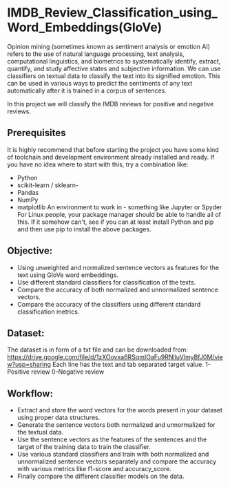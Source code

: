 # IMDB_Review_Classification_using_Word_Embeddings(GloVe)
Opinion mining (sometimes known as sentiment analysis or emotion AI) refers to the use of natural language processing, text analysis, computational linguistics, and biometrics to systematically identify, extract, quantify, and study affective states and subjective information.
We can use classifiers on textual data to classify the text into its signified emotion. This can be used in various ways to predict the sentiments of any text automatically after it is trained in a corpus of sentences.

In this project we will classify the IMDB reviews for positive and negative reviews.

## Prerequisites
It is highly recommend that before starting the project you have some kind of toolchain and development environment already installed and ready. If you have no idea where to start with this, try a combination like:
- Python
- scikit-learn / sklearn- 
- Pandas
- NumPy
- matplotlib
An environment to work in - something like Jupyter or Spyder
For Linux people, your package manager should be able to handle all of this. If it somehow can't, see if you can at least install Python and pip and then use pip to install the above packages.

## Objective:
- Using unweighted and normalized sentence vectors as features for the text using GloVe word embeddings.
- Use different standard classifiers for classification of the texts.
- Compare the accuracy of both normalized and unnormalized sentence vectors.
- Compare the accuracy of the classifiers using different standard classification metrics.

## Dataset:
The dataset is in form of a txt file and can be downloaded from:
https://drive.google.com/file/d/1zXOovxa6RSqmIOaFu9RNlluVlmyBfJ0M/view?usp=sharing
Each line has the text and tab separated target value.
1-Positive review
0-Negative review

## Workflow:
- Extract and store the word vectors for the words present in your dataset using proper data structures.
- Generate the sentence vectors both normalized and unnormalized for the textual data.
- Use the sentence vectors as the features of the sentences and the target of the training data to train the classifier.
- Use various standard classifiers and train with both normalized and unnormalized sentence vectors separately and compare the accuracy with various metrics like f1-score and accuracy_score.
- Finally compare the different classifier models on the data.
